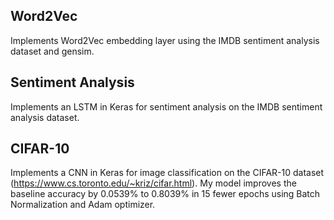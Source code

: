 ## Word2Vec
Implements Word2Vec embedding layer using the IMDB sentiment analysis dataset and gensim.

## Sentiment Analysis
Implements an LSTM in Keras for sentiment analysis on the IMDB sentiment analysis dataset.

## CIFAR-10
Implements a CNN in Keras for image classification on the CIFAR-10 dataset (https://www.cs.toronto.edu/~kriz/cifar.html).
My model improves the baseline accuracy by 0.0539% to 0.8039% in 15 fewer epochs using Batch Normalization and Adam optimizer.
